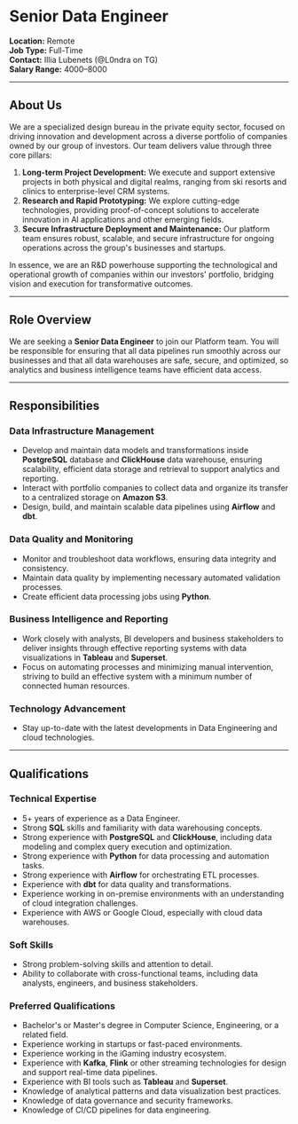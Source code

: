 # Senior Data Engineer

**Location:** Remote  
**Job Type:** Full-Time  
**Contact:** Illia Lubenets (@L0ndra on TG)  
**Salary Range:** $4000–$8000  

---

## About Us  

We are a specialized design bureau in the private equity sector, focused on driving innovation and development across a diverse portfolio of companies owned by our group of investors. Our team delivers value through three core pillars:  

1. **Long-term Project Development:** We execute and support extensive projects in both physical and digital realms, ranging from ski resorts and clinics to enterprise-level CRM systems.  
2. **Research and Rapid Prototyping:** We explore cutting-edge technologies, providing proof-of-concept solutions to accelerate innovation in AI applications and other emerging fields.  
3. **Secure Infrastructure Deployment and Maintenance:** Our platform team ensures robust, scalable, and secure infrastructure for ongoing operations across the group's businesses and startups.  

In essence, we are an R&D powerhouse supporting the technological and operational growth of companies within our investors' portfolio, bridging vision and execution for transformative outcomes.  

---

## Role Overview  

We are seeking a **Senior Data Engineer** to join our Platform team. You will be responsible for ensuring that all data pipelines run smoothly across our businesses and that all data warehouses are safe, secure, and optimized, so analytics and business intelligence teams have efficient data access.

---

## Responsibilities  

### Data Infrastructure Management  

- Develop and maintain data models and transformations inside **PostgreSQL** database and **ClickHouse** data warehouse, ensuring scalability, efficient data storage and retrieval to support analytics and reporting.
- Interact with portfolio companies to collect data and organize its transfer to a centralized storage on **Amazon S3**.
- Design, build, and maintain scalable data pipelines using **Airflow** and **dbt**.

### Data Quality and Monitoring  

- Monitor and troubleshoot data workflows, ensuring data integrity and consistency.
- Maintain data quality by implementing necessary automated validation processes.
- Create efficient data processing jobs using **Python**.

### Business Intelligence and Reporting  

- Work closely with analysts, BI developers and business stakeholders to deliver insights through effective reporting systems with data visualizations in **Tableau** and **Superset**.
- Focus on automating processes and minimizing manual intervention, striving to build an effective system with a minimum number of connected human resources.

### Technology Advancement  

- Stay up-to-date with the latest developments in Data Engineering and cloud technologies.

---

## Qualifications  

### Technical Expertise  

- 5+ years of experience as a Data Engineer.
- Strong **SQL** skills and familiarity with data warehousing concepts.
- Strong experience with **PostgreSQL** and **ClickHouse**, including data modeling and complex query execution and optimization.
- Strong experience with **Python** for data processing and automation tasks.
- Strong experience with **Airflow** for orchestrating ETL processes.
- Experience with **dbt** for data quality and transformations.
- Experience working in on-premise environments with an understanding of cloud integration challenges.
- Experience with AWS or Google Cloud, especially with cloud data warehouses.

### Soft Skills  

- Strong problem-solving skills and attention to detail.
- Ability to collaborate with cross-functional teams, including data analysts, engineers, and business stakeholders.

### Preferred Qualifications  

- Bachelor's or Master's degree in Computer Science, Engineering, or a related field.
- Experience working in startups or fast-paced environments.
- Experience working in the iGaming industry ecosystem.
- Experience with **Kafka**, **Flink** or other streaming technologies for design and support real-time data pipelines.
- Experience with BI tools such as **Tableau** and **Superset**.
- Knowledge of analytical patterns and data visualization best practices.
- Knowledge of data governance and security frameworks.
- Knowledge of CI/CD pipelines for data engineering.
